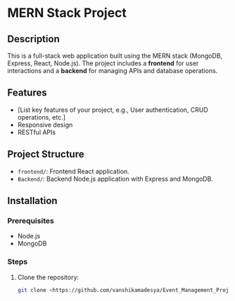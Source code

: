 # MERN Stack Project

## Description
This is a full-stack web application built using the MERN stack (MongoDB, Express, React, Node.js). The project includes a **frontend** for user interactions and a **backend** for managing APIs and database operations.

## Features
- [List key features of your project, e.g., User authentication, CRUD operations, etc.]
- Responsive design
- RESTful APIs

## Project Structure
- `frontend/`: Frontend React application.
- `Backend/`: Backend Node.js application with Express and MongoDB.

## Installation
### Prerequisites
- Node.js
- MongoDB

### Steps
1. Clone the repository:
   ```bash
   git clone <https://github.com/vanshikamadesya/Event_Management_Project.git>
